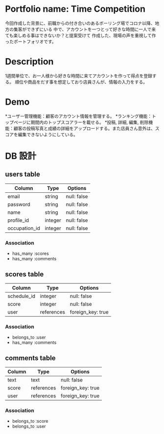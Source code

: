 # Portfolio name: Time Competition

今回作成した背景に、前職からの付き合いのあるボーリング場でコロナ以降、地方の集客ができずにいる 中で、アカウントを一つとって好きな時間に一人で来ても楽しめる事はできないか？と提案受けて 作成した、現場の声を重視して作ったポートフォリオです。

# Description

1週間単位で、お一人様から好きな時間に来てアカウントを作って得点を登録する。 
順位や商品をだす事を想定しており店員さんが、情報の入力をする。

# Demo

*ユーザー管理機能：顧客のアカウント情報を管理する。
*ランキング機能：トップページに期間内のトップスコアラーを載せる。
*投稿, 詳細, 編集, 削除機能：顧客の投稿写真と成績の詳細をアップロードする。また店員さん意外は、スコアを編集できないようにしている。


# DB 設計

## users table

| Column             | Type                | Options                 |
|--------------------|---------------------|-------------------------|
| email              | string              | null: false             |
| password           | string              | null: false             |
| name               | string              | null: false             |
| profile_id         | integer             | null: false             |
| occupation_id      | integer             | null: false             |


### Association

* has_many :scores
* has_many :comments

## scores table

| Column                              | Type       | Options           |
|-------------------------------------|------------|-------------------|
| schedule_id                         | integer    | null: false       |
| score                               | integer    | null: false       |
| user                                | references | foreign_key: true |


### Association

- belongs_to :user
- has_many :comments

## comments table

| Column      | Type       | Options           |
|-------------|------------|-------------------|
| text        | text       | null: false       |
| score       | references | foreign_key: true |
| user        | references | foreign_key: true |

### Association

- belongs_to :score
- belongs_to :user